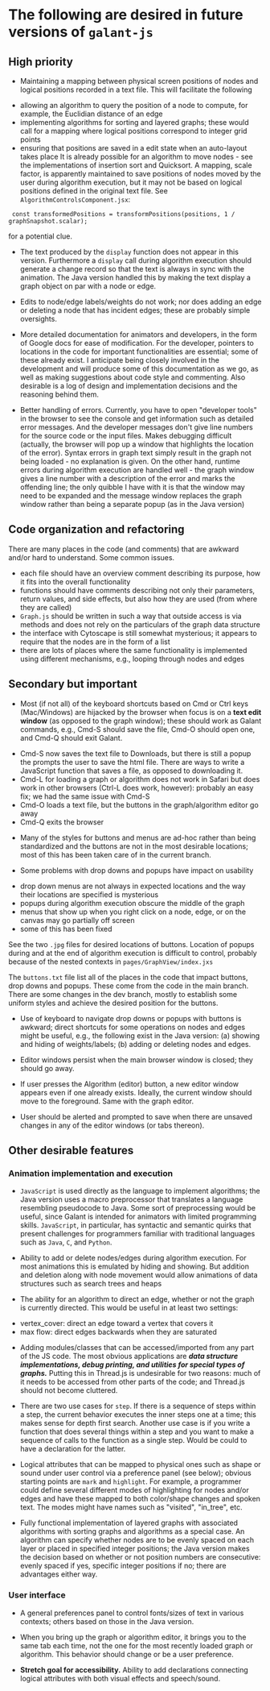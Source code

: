 # The following are desired in future versions of `galant-js`

## High priority

* Maintaining a mapping between physical screen positions of nodes and logical positions recorded in a text file. This will facilitate the following
- allowing an algorithm to query the position of a node to compute, for example, the Euclidian distance of an edge
- implementing algorithms for sorting and layered graphs; these would call for a mapping where logical positions correspond to integer grid points
- ensuring that positions are saved in a edit state when an auto-layout takes place
It is already possible for an algorithm to move nodes - see the implementations of insertion sort and Quicksort.
A mapping, scale factor, is apparently maintained to save positions of nodes moved by the user during algorithm execution, but it may not be based on logical positions defined in the original text file. See
`AlgorithmControlsComponent.jsx`:
```
 const transformedPositions = transformPositions(positions, 1 / graphSnapshot.scalar);
```
for a potential clue.

* The text produced by the `display` function does not appear in this version. Furthermore a `display` call during algorithm execution should generate a change record so that the text is always in sync with the animation. The Java version handled this by making the text display a graph object on par with a node or edge.

* Edits to node/edge labels/weights do not work; nor does adding an edge or deleting a node that has incident edges; these are probably simple oversights.

* More detailed documentation for animators and developers, in the form of Google docs for ease of modification. For the developer, pointers to locations in the code for important functionalities are essential; some of these already exist.
I anticipate being closely involved in the development and will produce some of this documentation as we go, as well as making suggestions about code style and commenting.
Also desirable is a log of design and implementation decisions and the reasoning behind them.

* Better handling of errors. Currently, you have to open "developer tools" in the browser to see the console and get information such as detailed error messages. And the developer messages don't give line numbers for the source code or the input files. Makes debugging difficult (actually, the browser will pop up a window that highlights the location of the error). Syntax errors in graph text simply result in the graph not being loaded - no explanation is given.
On the other hand, runtime errors during algorithm execution are handled well - the graph window gives a line number with a description of the error and marks the offending line; the only quibble I have with it is that the window may need to be expanded and the message window replaces the graph window rather than being a separate popup (as in the Java version)

## Code organization and refactoring

There are many places in the code (and comments) that are awkward and/or hard to understand. Some common issues.
* each file should have an overview comment describing its purpose, how it fits into the overall functionality
* functions should have comments describing not only their parameters, return values, and side effects, but also how they are used (from where they are called)
* `Graph.js` should be written in such a way that outside access is via methods and does not rely on the particulars of the graph data structure
* the interface with Cytoscape is still somewhat mysterious; it appears to require that the nodes are in the form of a list
* there are lots of places where the same functionality is implemented using different mechanisms, e.g., looping through nodes and edges

## Secondary but important

* Most (if not all) of the keyboard shortcuts based on Cmd or Ctrl keys (Mac/Windows) are hijacked by the browser when focus is on a **text edit window** (as opposed to the graph window); these should work as Galant commands, e.g., Cmd-S should save the file, Cmd-O should open one, and Cmd-Q should exit Galant.
- Cmd-S now saves the text file to Downloads, but there is still a popup the prompts the user to save the html file. There are ways to write a JavaScript function that saves a file, as opposed to downloading it.
- Cmd-L for loading a graph or algorithm does not work in Safari but does work in other browsers (Ctrl-L does work, however): probably an easy fix; we had the same issue with Cmd-S
- Cmd-O loads a text file, but the buttons in the graph/algorithm editor go away
- Cmd-Q exits the browser

* Many of the styles for buttons and menus are ad-hoc rather than being standardized and the buttons are not in the most desirable locations; most of this has been taken care of in the current branch.

* Some problems with drop downs and popups have impact on usability
- drop down menus are not always in expected locations and the way their locations are specified is mysterious
- popups during algorithm execution obscure the middle of the graph
- menus that show up when you right click on a node, edge, or on the canvas may go partially off screen
- some of this has been fixed

See the two `.jpg` files for desired locations of buttons.
Location of popups during and at the end of algorithm execution is difficult to control, probably because of the nested contexts in `pages/GraphView/index.jxs`

The `buttons.txt` file list all of the places in the code that impact buttons, drop downs and popups. These come from the code in the main branch. There are some changes in the dev branch, mostly to establish some uniform styles and achieve the desired position for the buttons.

* Use of keyboard to navigate drop downs or popups with buttons is awkward; direct shortcuts for some operations on nodes and edges might be useful, e.g., the following exist in the Java version: (a) showing and hiding of weights/labels; (b) adding or deleting nodes and edges.

* Editor windows persist when the main browser window is closed; they should go away.

* If user presses the Algorithm (editor) button, a new editor window appears even if one already exists. Ideally, the current window should move to the foreground. Same with the graph editor.

* User should be alerted and prompted to save when there are unsaved changes in any of the editor windows (or tabs thereon).

## Other desirable features

### Animation implementation and execution

* `JavaScript` is used directly as the language to implement algorithms; the Java version uses a macro preprocessor that translates a language resembling pseudocode to Java. Some sort of preprocessing would be useful, since Galant is intended for animators with limited programming skills. `JavaScript`, in particular, has syntactic and semantic quirks that present challenges for programmers familiar with traditional languages such as `Java`, `C`, and `Python`. 

* Ability to add or delete nodes/edges during algorithm execution. For most animations this is emulated by hiding and showing. But addition and deletion along with node movement would allow animations of data structures such as search trees and heaps

* The ability for an algorithm to direct an edge, whether or not the graph is currently directed. This would be useful in at least two settings:
- vertex_cover: direct an edge toward a vertex that covers it
- max flow: direct edges backwards when they are saturated

* Adding modules/classes that can be accessed/imported from any part of the JS code. The most obvious applications are ***data structure implementations, debug printing, and utilities for special types of graphs.*** Putting this in Thread.js is undesirable for two reasons: much of it needs to be accessed from other parts of the code; and Thread.js should not become cluttered.

* There are two use cases for `step`. If there is a sequence of steps within a step, the current behavior executes the inner steps one at a time; this makes sense for depth first search. Another use case is if you write a function that does several things within a step and you want to make a sequence of calls to the function as a single step. Would be could to have a declaration for the latter.

* Logical attributes that can be mapped to physical ones such as shape or sound under user control via a preference panel (see below); obvious starting points are `mark` and `highlight`. For example, a programmer could define several different modes of highlighting for nodes and/or edges and have these mapped to both color/shape changes and spoken text. The modes might have names such as "visited", "in_tree", etc.

* Fully functional implementation of layered graphs with associated algorithms with sorting graphs and algorithms as a special case. An algorithm can specify whether nodes are to be evenly spaced on each layer or placed in specified integer positions; the Java version makes the decision based on whether or not position numbers are consecutive: evenly spaced if yes, specific integer positions if no; there are advantages either way.

### User interface

* A general preferences panel to control fonts/sizes of text in various contexts; others based on those in the Java version.

* When you bring up the graph or algorithm editor, it brings you to the same tab each time, not the one for the most recently loaded graph or algorithm. This behavior should change or be a user preference.

* **Stretch goal for accessibility.** Ability to add declarations connecting logical attributes with both visual effects and speech/sound.
